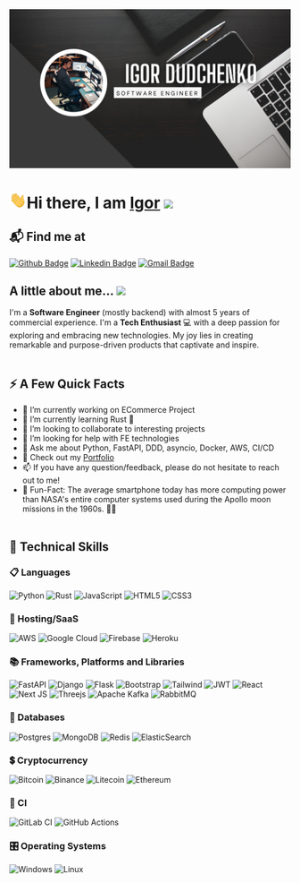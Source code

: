 <a href="https://www.idudchenko.com">
  <img src="https://raw.githubusercontent.com/Senigor/senigor/master/banner.png" />
</a>

<h1> <img src="https://raw.githubusercontent.com/ABSphreak/ABSphreak/master/gifs/Hi.gif" height="30px">Hi there, I am <a href="https://github.com/Senigor">Igor</a> <img height="30px" src="https://emojis.slackmojis.com/emojis/images/1531849430/4246/blob-sunglasses.gif?1531849430"></h1>
</h1>

## 📬 Find me at

[![Github Badge](http://img.shields.io/badge/-Github-black?style=flat-square&logo=github&link=https://github.com/Senigor/)](https://github.com/Senigor/)
[![Linkedin Badge](https://img.shields.io/badge/-LinkedIn-blue?style=flat-square&logo=Linkedin&logoColor=white&link=https://www.linkedin.com/in/igor-dudchenko/)](https://www.linkedin.com/in/igor-dudchenko/)
[![Gmail Badge](https://img.shields.io/badge/-Gmail-d14836?style=flat-square&logo=Gmail&logoColor=white&link=mailto:dudchenko.igor15@gmail.com)](mailto:dudchenko.igor15@gmail.com)

## A little about me... <img src="https://media.giphy.com/media/4T3tuAa2WLJJEF8DSr/giphy.gif" width="50">

I'm a **Software Engineer** (mostly backend) with almost 5 years of commercial experience. I'm a **Tech Enthusiast** 💻 with a deep passion for exploring and embracing new technologies. My joy lies in creating remarkable and purpose-driven products that captivate and inspire. <br/><br/>

## ⚡️ A Few Quick Facts

- 🔭 I’m currently working on ECommerce Project
- 🌱 I’m currently learning Rust 🦀
- 👯 I’m looking to collaborate to interesting projects
- 🤔 I’m looking for help with FE technologies
- 💬 Ask me about Python, FastAPI, DDD, asyncio, Docker, AWS, CI/CD
- 📙 Check out my [Portfolio](https://www.idudchenko.com)
- 📫 If you have any question/feedback, please do not hesitate to reach out to me!
- 🎉 Fun-Fact: The average smartphone today has more computing power than NASA's entire computer systems used during the Apollo moon missions in the 1960s. 🚀📱 <br/><br/>

## 💼 Technical Skills

### 📋 Languages

![Python](https://img.shields.io/badge/python-3670A0?style=for-the-badge&logo=python&logoColor=ffdd54)
![Rust](https://img.shields.io/badge/Rust-000000?style=for-the-badge&logo=rust&logoColor=white)
![JavaScript](https://img.shields.io/badge/javascript-%23323330.svg?style=for-the-badge&logo=javascript&logoColor=%23F7DF1E)
![HTML5](https://img.shields.io/badge/html5-%23E34F26.svg?style=for-the-badge&logo=html5&logoColor=white)
![CSS3](https://img.shields.io/badge/css3-%231572B6.svg?style=for-the-badge&logo=css3&logoColor=white)

### 🎈 Hosting/SaaS

![AWS](https://img.shields.io/badge/AWS-%23FF9900.svg?style=for-the-badge&logo=amazon-aws&logoColor=white)
![Google Cloud](https://img.shields.io/badge/GoogleCloud-%234285F4.svg?style=for-the-badge&logo=google-cloud&logoColor=white)
![Firebase](https://img.shields.io/badge/firebase-%23039BE5.svg?style=for-the-badge&logo=firebase)
![Heroku](https://img.shields.io/badge/heroku-%23430098.svg?style=for-the-badge&logo=heroku&logoColor=white)

### 📚 Frameworks, Platforms and Libraries

![FastAPI](https://img.shields.io/badge/FastAPI-005571?style=for-the-badge&logo=fastapi)
![Django](https://img.shields.io/badge/django-%23092E20.svg?style=for-the-badge&logo=django&logoColor=white)
![Flask](https://img.shields.io/badge/flask-%23000.svg?style=for-the-badge&logo=flask&logoColor=white)
![Bootstrap](https://img.shields.io/badge/bootstrap-%23563D7C.svg?style=for-the-badge&logo=bootstrap&logoColor=white)
![Tailwind](https://img.shields.io/badge/tailwindcss-%2338B2AC.svg?style=for-the-badge&logo=tailwindcss&logoColor=white)
![JWT](https://img.shields.io/badge/JWT-black?style=for-the-badge&logo=JSON%20web%20tokens)
![React](https://img.shields.io/badge/react-%2320232a.svg?style=for-the-badge&logo=react&logoColor=%2361DAFB)
![Next JS](https://img.shields.io/badge/Next-black?style=for-the-badge&logo=next.js&logoColor=white)
![Threejs](https://img.shields.io/badge/threejs-black?style=for-the-badge&logo=three.js&logoColor=white)
![Apache Kafka](https://img.shields.io/badge/Apache%20Kafka-000?style=for-the-badge&logo=apachekafka)
![RabbitMQ](https://img.shields.io/badge/Rabbitmq-FF6600?style=for-the-badge&logo=rabbitmq&logoColor=white)

### 💾 Databases

![Postgres](https://img.shields.io/badge/postgres-%23316192.svg?style=for-the-badge&logo=postgresql&logoColor=white)
![MongoDB](https://img.shields.io/badge/MongoDB-%234ea94b.svg?style=for-the-badge&logo=mongodb&logoColor=white)
![Redis](https://img.shields.io/badge/redis-%23DD0031.svg?style=for-the-badge&logo=redis&logoColor=white)
![ElasticSearch](https://img.shields.io/badge/-ElasticSearch-005571?style=for-the-badge&logo=elasticsearch)

### 💲 Cryptocurrency

![Bitcoin](https://img.shields.io/badge/Bitcoin-000?style=for-the-badge&logo=bitcoin&logoColor=white)
![Binance](https://img.shields.io/badge/Binance-FCD535?style=for-the-badge&logo=binance&logoColor=white)
![Litecoin](https://img.shields.io/badge/Litecoin-A6A9AA?style=for-the-badge&logo=Litecoin&logoColor=white)
![Ethereum](https://img.shields.io/badge/Ethereum-3C3C3D?style=for-the-badge&logo=Ethereum&logoColor=white)

### 🎷 CI

![GitLab CI](https://img.shields.io/badge/gitlab%20ci-%23181717.svg?style=for-the-badge&logo=gitlab&logoColor=white)
![GitHub Actions](https://img.shields.io/badge/github%20actions-%232671E5.svg?style=for-the-badge&logo=githubactions&logoColor=white)

### 🎛️ Operating Systems

![Windows](https://img.shields.io/badge/Windows-0078D6?style=for-the-badge&logo=windows&logoColor=white)
![Linux](https://img.shields.io/badge/Linux-FCC624?style=for-the-badge&logo=linux&logoColor=black)
